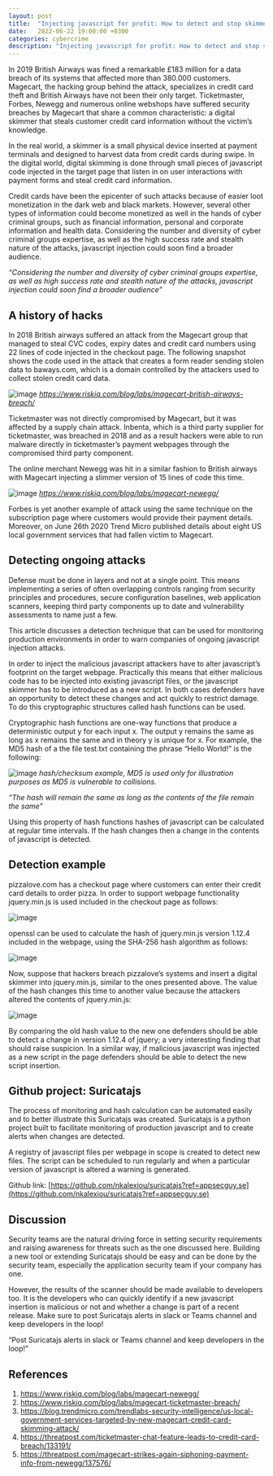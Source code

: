 ```yaml
---
layout: post
title:  "Injecting javascript for profit: How to detect and stop skimmers"
date:   2022-06-22 19:00:00 +0300
categories: cybercrime
description: "Injecting javascript for profit: How to detect and stop skimmers"
---
```



In 2019 British Airways was fined a remarkable £183 million for a data breach of its systems that affected more than 380.000 customers. Magecart, the hacking group behind the attack, specializes in credit card theft and British Airways have not been their only target. Ticketmaster, Forbes, Newegg and numerous online webshops have suffered security breaches by Magecart that share a common characteristic: a digital skimmer that steals customer credit card information without the victim’s knowledge.

In the real world, a skimmer is a small physical device inserted at payment terminals and designed to harvest data from credit cards during swipe. In the digital world, digital skimming is done through small pieces of javascript code injected in the target page that listen in on user interactions with payment forms and steal credit card information.

Credit cards have been the epicenter of such attacks because of easier loot monetization in the dark web and black markets. However, several other types of information could become monetized as well in the hands of cyber criminal groups, such as financial information, personal and corporate information and health data. Considering the number and diversity of cyber criminal groups expertise, as well as the high success rate and stealth nature of the attacks, javascript injection could soon find a broader audience.

*“Considering the number and diversity of cyber criminal groups expertise, as well as high success rate and stealth nature of the attacks, javascript injection could soon find a broader audience”*


## A history of hacks

In 2018 British airways suffered an attack from the Magecart group that managed to steal CVC codes, expiry dates and credit card numbers using 22 lines of code injected in the checkout page. The following snapshot shows the code used in the attack that creates a form reader sending stolen data to baways.com, which is a domain controlled by the attackers used to collect stolen credit card data.

![image]({{site.baseurl}}/docs/assets/images/2022/magecart-javascript-injection.png)
*https://www.riskiq.com/blog/labs/magecart-british-airways-breach/*


Ticketmaster was not directly compromised by Magecart, but it was affected by a supply chain attack. Inbenta, which is a third party supplier for ticketmaster, was breached in 2018 and as a result hackers were able to run malware directly in ticketmaster’s payment webpages through the compromised third party component.

The online merchant Newegg was hit in a similar fashion to British airways with Magecart injecting a slimmer version of 15 lines of code this time.

![image]({{site.baseurl}}/docs/assets/images/2022/newegg-javascript-attack-magecart.png)
*https://www.riskiq.com/blog/labs/magecart-newegg/*


Forbes is yet another example of attack using the same technique on the subscription page where customers would provide their payment details. Moreover, on June 26th 2020 Trend Micro published details about eight US local government services that had fallen victim to Magecart.


## Detecting ongoing attacks

Defense must be done in layers and not at a single point. This means implementing a series of often overlapping controls ranging from security principles and procedures, secure configuration baselines, web application scanners, keeping third party components up to date and vulnerability assessments to name just a few.

This article discusses a detection technique that can be used for monitoring production environments in order to warn companies of ongoing javascript injection attacks.

In order to inject the malicious javascript attackers have to alter javascript’s footprint on the target webpage. Practically this means that either malicious code has to be injected into existing javascript files, or the javascript skimmer has to be introduced as a new script. In both cases defenders have an opportunity to detect these changes and act quickly to restrict damage. To do this cryptographic structures called hash functions can be used.

Cryptographic hash functions are one-way functions that produce a deterministic output y for each input x. The output y remains the same as long as x remains the same and in theory y is unique for x. For example, the MD5 hash of a the file test.txt containing the phrase “Hello World!” is the following:

![image]({{site.baseurl}}/docs/assets/images/2022/checksum-example.png)
*hash/checksum example, MD5 is used only for illustration purposes as MD5 is vulnerable to collisions.*

*“The hash will remain the same as long as the contents of the file remain the same”*

Using this property of hash functions hashes of javascript can be calculated at regular time intervals. If the hash changes then a change in the contents of javascript is detected.


## Detection example

pizzalove.com has a checkout page where customers can enter their credit card details to order pizza. In order to support webpage functionality jquery.min.js is used included in the checkout page as follows:

![image]({{site.baseurl}}/docs/assets/images/2022/javascript-header.png)

openssl can be used to calculate the hash of jquery.min.js version 1.12.4 included in the webpage, using the SHA-256 hash algorithm as follows:

![image]({{site.baseurl}}/docs/assets/images/2022/hash-calculation-1.png)

Now, suppose that hackers breach pizzalove’s systems and insert a digital skimmer into jquery.min.js, similar to the ones presented above. The value of the hash changes this time to another value because the attackers altered the contents of jquery.min.js:

![image]({{site.baseurl}}/docs/assets/images/2022/hash-calculation-2.png)

By comparing the old hash value to the new one defenders should be able to detect a change in version 1.12.4 of jquery; a very interesting finding that should raise suspicion. In a similar way, if malicious javascript was injected as a new script in the page defenders should be able to detect the new script insertion.


## Github project: Suricatajs

The process of monitoring and hash calculation can be automated easily and to better illustrate this Suricatajs was created. Suricatajs is a python project built to facilitate monitoring of production javascript and to create alerts when changes are detected.

A registry of javascript files per webpage in scope is created to detect new files. The script can be scheduled to run regularly and when a particular version of javascript is altered a warning is generated. 

Github link: [https://github.com/nkalexiou/suricatajs?ref=appsecguy.se](https://github.com/nkalexiou/suricatajs?ref=appsecguy.se)


## Discussion

Security teams are the natural driving force in setting security requirements and raising awareness for threats such as the one discussed here. Building a new tool or extending Suricatajs should be easy and can be done by the security team, especially the application security team if your company has one.

However, the results of the scanner should be made available to developers too. It is the developers who can quickly identify if a new javascript insertion is malicious or not and whether a change is part of a recent release. Make sure to post Suricatajs alerts in slack or Teams channel and keep developers in the loop!

“Post Suricatajs alerts in slack or Teams channel and keep developers in the loop!”

## References

1. https://www.riskiq.com/blog/labs/magecart-newegg/
2. https://www.riskiq.com/blog/labs/magecart-ticketmaster-breach/
3. https://blog.trendmicro.com/trendlabs-security-intelligence/us-local-government-services-targeted-by-new-magecart-credit-card-skimming-attack/
4. https://threatpost.com/ticketmaster-chat-feature-leads-to-credit-card-breach/133191/
5. https://threatpost.com/magecart-strikes-again-siphoning-payment-info-from-newegg/137576/
